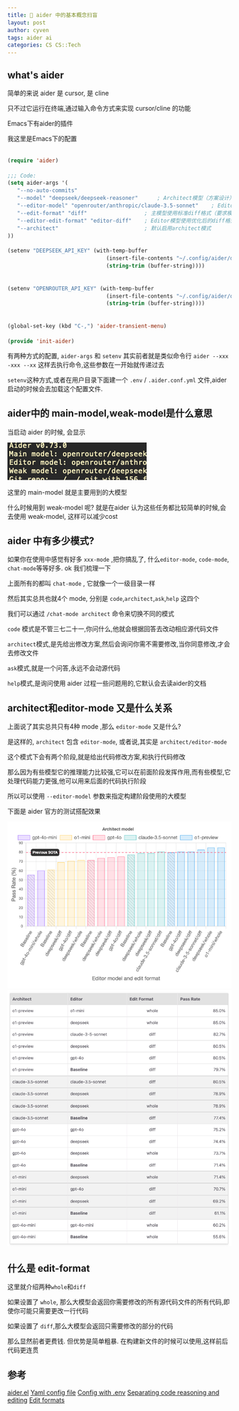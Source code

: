 ```yaml
---
title: 🌳 aider 中的基本概念扫盲
layout: post
author: cyven
tags: aider ai
categories: CS CS::Tech
---
```



## what's aider

简单的来说 aider 是 cursor, 是 cline

只不过它运行在终端,通过输入命令方式来实现 cursor/cline 的功能

Emacs下有aider的插件

我这里是Emacs下的配置

```lisp

(require 'aider)

;;; Code:
(setq aider-args '(
   "--no-auto-commits"
   "--model" "deepseek/deepseek-reasoner"      ; Architect模型（方案设计）
   "--editor-model" "openrouter/anthropic/claude-3.5-sonnet"    ; Editor模型（代码实现）
   "--edit-format" "diff"                  ; 主模型使用标准diff格式（要求模型返回diff格式的代码变更）使用默认的就行 optimal
   "--editor-edit-format" "editor-diff"    ; Editor模型使用优化后的diff格式（精简指令的diff格式）
   "--architect"                           ; 默认启用architect模式
))

(setenv "DEEPSEEK_API_KEY" (with-temp-buffer
                               (insert-file-contents "~/.config/aider/deepseek.txt")
                               (string-trim (buffer-string))))


(setenv "OPENROUTER_API_KEY" (with-temp-buffer
                               (insert-file-contents "~/.config/aider/openrouter.txt")
                               (string-trim (buffer-string))))


(global-set-key (kbd "C-,") 'aider-transient-menu)

(provide 'init-aider)

```

有两种方式的配置, `aider-args` 和 `setenv` 其实前者就是类似命令行 `aider --xxx -xxx --xx` 这样去执行命令,这些参数在一开始就传递过去

`setenv`这种方式,或者在用户目录下面建一个 `.env` / `.aider.conf.yml` 文件,aider启动的时候会去加载这个配置文件.

## aider中的 main-model,weak-model是什么意思

当启动 aider 的时候, 会显示

![2025-02-06-19-03-32-screenshoot.png](../assets/img/2025-02-06-19-03-32-screenshoot.png)

这里的 main-model 就是主要用到的大模型

什么时候用到 weak-model 呢? 就是在aider 认为这些任务都比较简单的时候,会去使用 weak-model, 这样可以减少cost

## aider 中有多少模式?

如果你在使用中感觉有好多 `xxx-mode` ,把你搞乱了, 什么`editor-mode`, `code-mode`, `chat-mode`等等好多. ok 我们梳理一下


上面所有的都叫 `chat-mode` , 它就像一个一级目录一样

然后其实总共也就4个 mode, 分别是 `code`,`architect`,`ask`,`help` 这四个

我们可以通过 `/chat-mode architect` 命令来切换不同的模式

`code` 模式是不管三七二十一,你问什么,他就会根据回答去改动相应源代码文件

`architect`模式,是先给出修改方案,然后会询问你需不需要修改,当你同意修改,才会去修改文件

`ask`模式,就是一个问答,永远不会动源代码

`help`模式,是询问使用 aider 过程一些问题用的,它默认会去读aider的文档

## architect和editor-mode 又是什么关系


上面说了其实总共只有4种 mode ,那么 `editor-mode` 又是什么?


是这样的, `architect` 包含 `editor-mode`, 或者说,其实是 `architect/editor-mode`


这个模式下会有两个阶段,就是给出代码修改方案,和执行代码修改

那么因为有些模型它的推理能力比较强,它可以在前面阶段发挥作用,而有些模型,它处理代码能力更强,他可以用来后面的代码执行阶段

所以可以使用 `--editor-model` 参数来指定构建阶段使用的大模型

下面是 aider 官方的测试搭配效果

![2025-02-06-19-19-05-screenshoot.png](../assets/img/2025-02-06-19-19-05-screenshoot.png)
![2025-02-06-19-19-15-screenshoot.png](../assets/img/2025-02-06-19-19-15-screenshoot.png)


## 什么是 edit-format


这里就介绍两种`whole`和`diff`

如果设置了 `whole`, 那么大模型会返回你需要修改的所有源代码文件的所有代码,即使你可能只需要更改一行代码

如果设置了 `diff`,那么大模型会返回只需要修改的部分的代码

那么显然前者更费钱. 但优势是简单粗暴. 在构建新文件的时候可以使用,这样前后代码更连贯



## 参考
[aider.el](https://github.com/tninja/aider.el/tree/main)
[Yaml config file](https://aider.chat/docs/config/aider_conf.html)
[Config with .env](https://aider.chat/docs/config/dotenv.html)
[Separating code reasoning and editing](https://aider.chat/2024/09/26/architect.html)
[Edit formats](https://aider.chat/docs/more/edit-formats.html#editor-diff-and-editor-whole)
